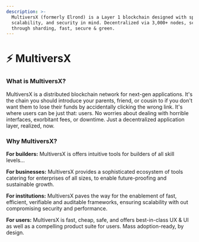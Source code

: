 ```yaml
---
description: >-
  MultiversX (formerly Elrond) is a Layer 1 blockchain designed with speed,
  scalability, and security in mind. Decentralized via 3,000+ nodes, scalable
  through sharding, fast, secure & green.
---
```


# ⚡ MultiversX

### **What is MultiversX?**

MultiversX is a distributed blockchain network for next-gen applications. It's the chain you should introduce your parents, friend, or cousin to if you don't want them to lose their funds by accidentally clicking the wrong link. It's where users can be just that: users. No worries about dealing with horrible interfaces, exorbitant fees, or downtime. Just a decentralized application layer, realized, now.

### **Why MultiversX?**

**For builders:** MultiversX is offers intuitive tools for builders of all skill levels...

**For businesses:** MultiversX provides a sophisticated ecosystem of tools catering for enterprises of all sizes, to enable future-proofing and sustainable growth.

**For institutions:** MultiversX paves the way for the enablement of fast, efficient, verifiable and auditable frameworks, ensuring scalability with out compromising security and performance.

**For users:** MultiversX is fast, cheap, safe, and offers best-in-class UX & UI as well as a compelling product suite for users. Mass adoption-ready, by design.
